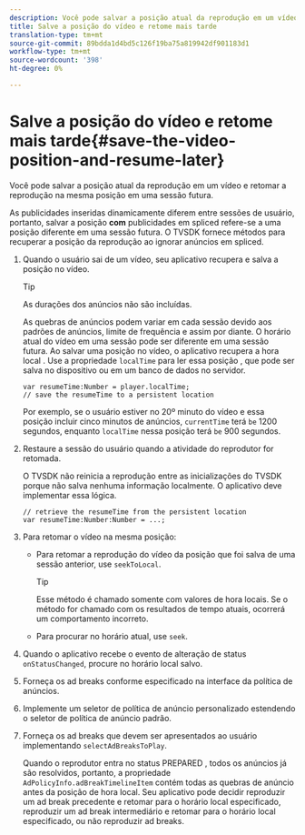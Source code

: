 ```yaml
---
description: Você pode salvar a posição atual da reprodução em um vídeo e retomar a reprodução na mesma posição em uma sessão futura.
title: Salve a posição do vídeo e retome mais tarde
translation-type: tm+mt
source-git-commit: 89bdda1d4bd5c126f19ba75a819942df901183d1
workflow-type: tm+mt
source-wordcount: '398'
ht-degree: 0%

---
```



# Salve a posição do vídeo e retome mais tarde{#save-the-video-position-and-resume-later}

Você pode salvar a posição atual da reprodução em um vídeo e retomar a reprodução na mesma posição em uma sessão futura.

As publicidades inseridas dinamicamente diferem entre sessões de usuário, portanto, salvar a posição **com** publicidades em spliced refere-se a uma posição diferente em uma sessão futura. O TVSDK fornece métodos para recuperar a posição da reprodução ao ignorar anúncios em spliced.

1. Quando o usuário sai de um vídeo, seu aplicativo recupera e salva a posição no vídeo.

   >[!TIP]
   >
   >As durações dos anúncios não são incluídas.

   As quebras de anúncios podem variar em cada sessão devido aos padrões de anúncios, limite de frequência e assim por diante. O horário atual do vídeo em uma sessão pode ser diferente em uma sessão futura. Ao salvar uma posição no vídeo, o aplicativo recupera a hora local . Use a propriedade `localTime` para ler essa posição , que pode ser salva no dispositivo ou em um banco de dados no servidor.

   ```
   var resumeTime:Number = player.localTime; 
   // save the resumeTime to a persistent location
   ```

   Por exemplo, se o usuário estiver no 20º minuto do vídeo e essa posição incluir cinco minutos de anúncios, `currentTime` terá `be` 1200 segundos, enquanto `localTime` nessa posição terá `be` 900 segundos.

1. Restaure a sessão do usuário quando a atividade do reprodutor for retomada.

   O TVSDK não reinicia a reprodução entre as inicializações do TVSDK porque não salva nenhuma informação localmente. O aplicativo deve implementar essa lógica.

   ```
   // retrieve the resumeTime from the persistent location 
   var resumeTime:Number:Number = ...;
   ```

1. Para retomar o vídeo na mesma posição:

   * Para retomar a reprodução do vídeo da posição que foi salva de uma sessão anterior, use `seekToLocal`.

      >[!TIP]
      >
      >Esse método é chamado somente com valores de hora locais. Se o método for chamado com os resultados de tempo atuais, ocorrerá um comportamento incorreto.

   * Para procurar no horário atual, use `seek`.

1. Quando o aplicativo recebe o evento de alteração de status `onStatusChanged`, procure no horário local salvo.
1. Forneça os ad breaks conforme especificado na interface da política de anúncios.
1. Implemente um seletor de política de anúncio personalizado estendendo o seletor de política de anúncio padrão.
1. Forneça os ad breaks que devem ser apresentados ao usuário implementando `selectAdBreaksToPlay`.

   Quando o reprodutor entra no status PREPARED , todos os anúncios já são resolvidos, portanto, a propriedade `AdPolicyInfo.adBreakTimelineItem` contém todas as quebras de anúncio antes da posição de hora local. Seu aplicativo pode decidir reproduzir um ad break precedente e retomar para o horário local especificado, reproduzir um ad break intermediário e retomar para o horário local especificado, ou não reproduzir ad breaks.
